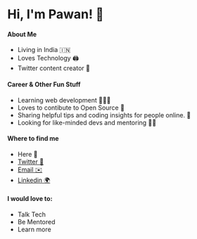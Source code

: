 # Hi, I'm Pawan! 👋

#### About Me

- Living in India 🇮🇳
- Loves Technology 🖨
- Twitter content creator 📝

#### Career & Other Fun Stuff

- Learning web development 💼👨‍💻
- Loves to contibute to Open Source 🔧
- Sharing helpful tips and coding insights for people online. 🧠
- Looking for like-minded devs and mentoring 👨‍🏫

#### Where to find me

- Here 👋
- [Twitter 🦜](https://x.com/near0lx)
- [Email ✉️](pawan06kumar2003@gmail.com)
- [Linkedin 🌍](https://www.linkedin.com/in/heypawanz/)

#### I would love to:

- Talk Tech 
- Be Mentored
- Learn more
